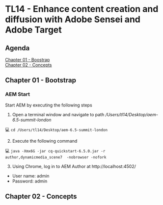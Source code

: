 # TL14 - Enhance content creation and diffusion with Adobe Sensei and Adobe Target

## Agenda
[Chapter 01 - Boostrap](#chapter-01---bootstrap)  
[Chapter 02 - Concepts](#chapter-02---concepts)  

## Chapter 01 - Bootstrap

### AEM Start
Start AEM by executing the following steps

1. Open a terminal window and navigate to path */Users/tl14/Desktop/aem-6.5-summit-london*

:computer: `cd /Users/tl14/Desktop/aem-6.5-summit-london`

2. Execute the following command

:computer: `java -Xmx6G -jar cq-quickstart-6.5.0.jar -r author,dynamicmedia_scene7  -nobrowser -nofork`

3. Using Chrome, log in to AEM Author at http://localhost:4502/
* User name: admin
* Password: admin

## Chapter 02 - Concepts



